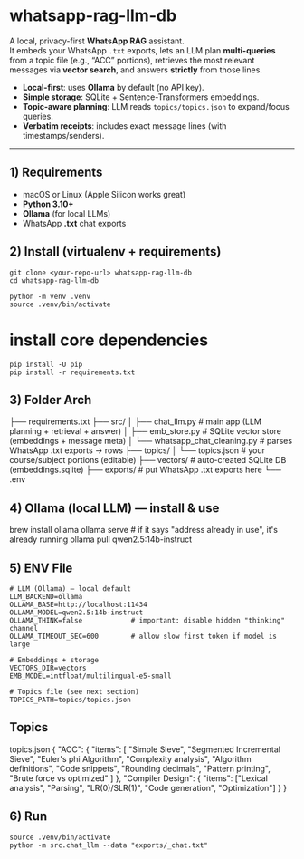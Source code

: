 # whatsapp-rag-llm-db

A local, privacy-first **WhatsApp RAG** assistant.  
It embeds your WhatsApp `.txt` exports, lets an LLM plan **multi-queries** from a topic file (e.g., “ACC” portions), retrieves the most relevant messages via **vector search**, and answers **strictly** from those lines.

- **Local-first**: uses **Ollama** by default (no API key).
- **Simple storage**: SQLite + Sentence-Transformers embeddings.
- **Topic-aware planning**: LLM reads `topics/topics.json` to expand/focus queries.
- **Verbatim receipts**: includes exact message lines (with timestamps/senders).

---

## 1) Requirements

- macOS or Linux (Apple Silicon works great)
- **Python 3.10+**
- **Ollama** (for local LLMs)
- WhatsApp **.txt** chat exports

## 2) Install (virtualenv + requirements)

    git clone <your-repo-url> whatsapp-rag-llm-db
    cd whatsapp-rag-llm-db

    python -m venv .venv
    source .venv/bin/activate

# install core dependencies
    pip install -U pip
    pip install -r requirements.txt


## 3) Folder Arch

├── requirements.txt
├── src/
│   ├── chat_llm.py               # main app (LLM planning + retrieval + answer)
│   ├── emb_store.py              # SQLite vector store (embeddings + message meta)
│   └── whatsapp_chat_cleaning.py # parses WhatsApp .txt exports → rows
├── topics/
│   └── topics.json               # your course/subject portions (editable)
├── vectors/                      # auto-created SQLite DB (embeddings.sqlite)
├── exports/                      # put WhatsApp .txt exports here 
└── .env

## 4) Ollama (local LLM) — install & use

brew install ollama
ollama serve     # if it says "address already in use", it's already running
ollama pull qwen2.5:14b-instruct

## 5) ENV File
    # LLM (Ollama) — local default
    LLM_BACKEND=ollama
    OLLAMA_BASE=http://localhost:11434
    OLLAMA_MODEL=qwen2.5:14b-instruct
    OLLAMA_THINK=false            # important: disable hidden "thinking" channel
    OLLAMA_TIMEOUT_SEC=600        # allow slow first token if model is large

    # Embeddings + storage
    VECTORS_DIR=vectors
    EMB_MODEL=intfloat/multilingual-e5-small

    # Topics file (see next section)
    TOPICS_PATH=topics/topics.json

## Topics
topics.json
    {
    "ACC": {
        "items": [
        "Simple Sieve",
        "Segmented Incremental Sieve",
        "Euler's phi Algorithm",
        "Complexity analysis",
        "Algorithm definitions",
        "Code snippets",
        "Rounding decimals",
        "Pattern printing",
        "Brute force vs optimized"
        ]
    },
    "Compiler Design": {
        "items": ["Lexical analysis", "Parsing", "LR(0)/SLR(1)", "Code generation", "Optimization"]
    }
    }

## 6) Run
    source .venv/bin/activate
    python -m src.chat_llm --data "exports/_chat.txt"